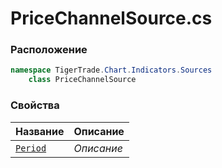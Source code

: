 
# PriceChannelSource.cs
### Расположение
```csharp
namespace TigerTrade.Chart.Indicators.Sources  
    class PriceChannelSource
```

### Свойства
| Название | Описание |
| --- | --- |
| [`Period`](./Свойства/Period.md) | *Описание* |

